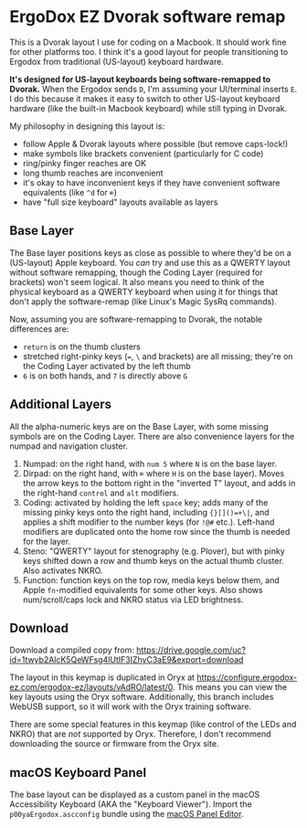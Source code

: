 # ErgoDox EZ Dvorak software remap

This is a Dvorak layout I use for coding on a Macbook.  It should work fine for other platforms too.  I think it's a good layout for people transitioning to Ergodox from traditional (US-layout) keyboard hardware.

**It's designed for US-layout keyboards being software-remapped to Dvorak.** When the Ergodox sends `D`, I'm assuming your UI/terminal inserts `E`.  I do this because it makes it easy to switch to other US-layout keyboard hardware (like the built-in Macbook keyboard) while still typing in Dvorak.

My philosophy in designing this layout is:

* follow Apple & Dvorak layouts where possible (but remove caps-lock!)
* make symbols like brackets convenient (particularly for C code)
* ring/pinky finger reaches are OK
* long thumb reaches are inconvenient
* it's okay to have inconvenient keys if they have convenient software equivalents (like `^d` for `⌦`)
* have "full size keyboard" layouts available as layers

## Base Layer

The Base layer positions keys as close as possible to where they'd be on a (US-layout) Apple keyboard.  You *can* try and use this as a QWERTY layout without software remapping, though the Coding Layer (required for brackets) won't seem logical.  It also means you need to think of the physical keyboard as a QWERTY keyboard when using it for things that don't apply the software-remap (like Linux's Magic SysRq commands).

Now, assuming you are software-remapping to Dvorak, the notable differences are:

* `return` is on the thumb clusters
* stretched right-pinky keys (`=`, `\` and brackets) are all missing; they're on the Coding Layer activated by the left thumb
* `6` is on both hands, and `7` is directly above `G`

## Additional Layers

All the alpha-numeric keys are on the Base Layer, with some missing symbols are on the Coding Layer.  There are also convenience layers for the numpad and navigation cluster.

1. Numpad: on the right hand, with `num 5` where `N` is on the base layer.
2. Dirpad: on the right hand, with `⌦` where `H` is on the base layer).  Moves the arrow keys to the bottom right in the "inverted T" layout, and adds in the right-hand `control` and `alt` modifiers.
4. Coding: activated by holding the left `space` key; adds many of the missing pinky keys onto the right hand, including `{}[]()=+\|`, and applies a shift modifier to the number keys (for `!@#` etc.).  Left-hand modifiers are duplicated onto the home row since the thumb is needed for the layer.
5. Steno: "QWERTY" layout for stenography (e.g. Plover), but with pinky keys shifted down a row and thumb keys on the actual thumb cluster.  Also activates NKRO.
6. Function: function keys on the top row, media keys below them, and Apple `fn`-modified equivalents for some other keys.  Also shows num/scroll/caps lock and NKRO status via LED brightness.

## Download

Download a compiled copy from: 
https://drive.google.com/uc?id=1twyb2AlcK5QeWFsg4lUtIF3IZhyC3aE9&export=download

The layout in this keymap is duplicated in Oryx at https://configure.ergodox-ez.com/ergodox-ez/layouts/vAdRO/latest/0.  This means you can view the key layouts using the Oryx software.  Additionally, this branch includes WebUSB support, so it will work with the Oryx training software.

There are some special features in this keymap (like control of the LEDs and NKRO) that are *not* supported by Oryx.  Therefore, I don't recommend downloading the source or firmware from the Oryx site.

## macOS Keyboard Panel

The base layout can be displayed as a custom panel in the macOS Accessibility Keyboard (AKA the "Keyboard Viewer").  Import the `p00yaErgodox.ascconfig` bundle using the
[macOS Panel Editor](https://support.apple.com/en-us/guide/mac-help/mh43606/mac).
